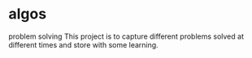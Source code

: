# algos
 problem solving 
 This project is to capture different problems solved at different times and store with some learning.
